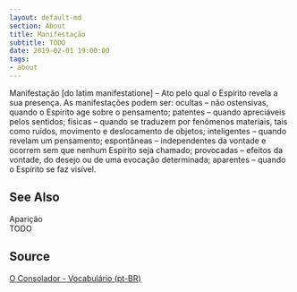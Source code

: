 ```yaml
---
layout: default-md
section: About
title: Manifestação
subtitle: TODO
date: 2019-02-01 19:00:00
tags:
- about
---
```


Manifestação [do latim manifestatione] – Ato pelo qual o Espírito revela a sua presença. As manifestações podem ser: ocultas – não ostensivas, quando o Espírito age sobre o pensamento; patentes – quando apreciáveis pelos sentidos; físicas – quando se traduzem por fenômenos materiais, tais como ruídos, movimento e deslocamento de objetos; inteligentes – quando revelam um pensamento; espontâneas – independentes da vontade e ocorrem sem que nenhum Espírito seja chamado; provocadas – efeitos da vontade, do desejo ou de uma evocação determinada; aparentes – quando o Espírito se faz visível.

## See Also
Aparição  
TODO

## Source
[O Consolador - Vocabulário (pt-BR)](http://www.oconsolador.com.br/linkfixo/vocabulario/principal.html)


